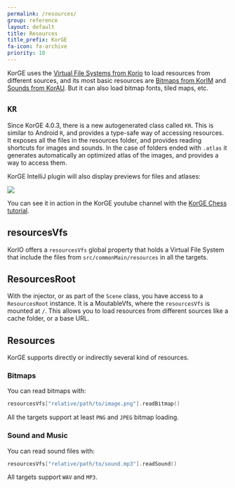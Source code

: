 ```yaml
---
permalink: /resources/
group: reference
layout: default
title: Resources
title_prefix: KorGE
fa-icon: fa-archive
priority: 10
---
```


KorGE uses the [Virtual File Systems from Korio](/io/) to load resources from different sources,
and its most basic resources are [Bitmaps from KorIM](/imaging/) and [Sounds from KorAU](/korau/).
But it can also load bitmap fonts, tiled maps, etc.

## `KR`

Since KorGE 4.0.3, there is a new autogenerated class called `KR`. This is similar to Android `R`,
and provides a type-safe way of accessing resources. It exposes all the files in the resources folder,
and provides reading shortcuts for images and sounds. In the case of folders ended with `.atlas` it generates
automatically an optimized atlas of the images, and provides a way to access them.

KorGE IntelliJ plugin will also display previews for files and atlases:

![](KR.png)

You can see it in action in the KorGE youtube channel with the [KorGE Chess tutorial](https://www.youtube.com/watch?v=mSK7ruZbam0&list=PLzb5P1l-LxelGV8bWyT7tnLsF96MQxqCM&index=4).

## resourcesVfs

KorIO offers a `resourcesVfs` global property that holds a Virtual File System that include the
files from `src/commonMain/resources` in all the targets.

## ResourcesRoot

With the injector, or as part of the `Scene` class, you have access to a `ResourcesRoot` instance.
It is a MoutableVfs, where the `resourcesVfs` is mounted at `/`.
This allows you to load resources from different sources like a cache folder, or a base URL.

## Resources

KorGE supports directly or indirectly several kind of resources.

### Bitmaps

You can read bitmaps with:

```kotlin
resourcesVfs["relative/path/to/image.png"].readBitmap()
```

All the targets support at least `PNG` and `JPEG` bitmap loading.

### Sound and Music

You can read sound files with:

```kotlin
resourcesVfs["relative/path/to/sound.mp3"].readSound()
```

All targets support `WAV` and `MP3`.

